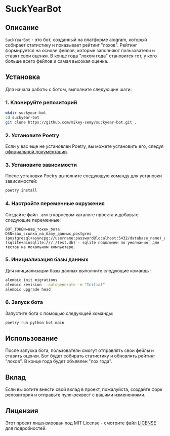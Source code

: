 # SuckYearBot

## Описание

`SuckYearBot` - это бот, созданный на платформе aiogram, который собирает статистику и показывает рейтинг "лохов". Рейтинг формируется на основе фейлов, которые заполняют пользователи и ставят свои оценки. В конце года "лохом года" становится тот, у кого больше всего фейлов и самая высокая оценка.

## Установка

Для начала работы с ботом, выполните следующие шаги:

### 1. Клонируйте репозиторий

```bash
mkdir suckyear-bot
cd suckyear-bot
git clone https://github.com/mikey-semy/suckyear-bot.git .
```

### 2. Установите Poetry

Если у вас еще не установлен Poetry, вы можете установить его, следуя [официальной документации](https://python-poetry.org/docs/#installation).

### 3. Установите зависимости

После установки Poetry выполните следующую команду для установки зависимостей:

```bash
poetry install
```

### 4. Настройте переменные окружения

Создайте файл `.env` в корневом каталоге проекта и добавьте следующие переменные:

```
BOT_TOKEN=ваш_токен_бота
DSN=ваш_ссылка_на_базу_данных_postgres (postgresql+asyncpg://username:password@localhost:5432/database_name)_или_sqlite (sqlite+aiosqlite:///./test.db) - sqlite подключен по умолчанию, для тестов на локальном компьютере.
```

### 5. Инициализация базы данных

Для инициализации базы данных выполните следующие команды:

```bash
alembic init migrations
alembic revision --autogenerate -m "Initial"
alembic upgrade head
```

### 6. Запуск бота

Запустите бота с помощью следующей команды:

```bash
poetry run python bot.main
```

## Использование

После запуска бота, пользователи смогут отправлять свои фейлы и ставить оценки. Бот будет собирать статистику и обновлять рейтинг "лохов". В конце года будет объявлен "лох года".

## Вклад

Если вы хотите внести свой вклад в проект, пожалуйста, создайте форк репозитория и отправьте пулл-реквест с вашими изменениями.

## Лицензия

Этот проект лицензирован под MIT License - смотрите файл [LICENSE](LICENSE) для подробностей.